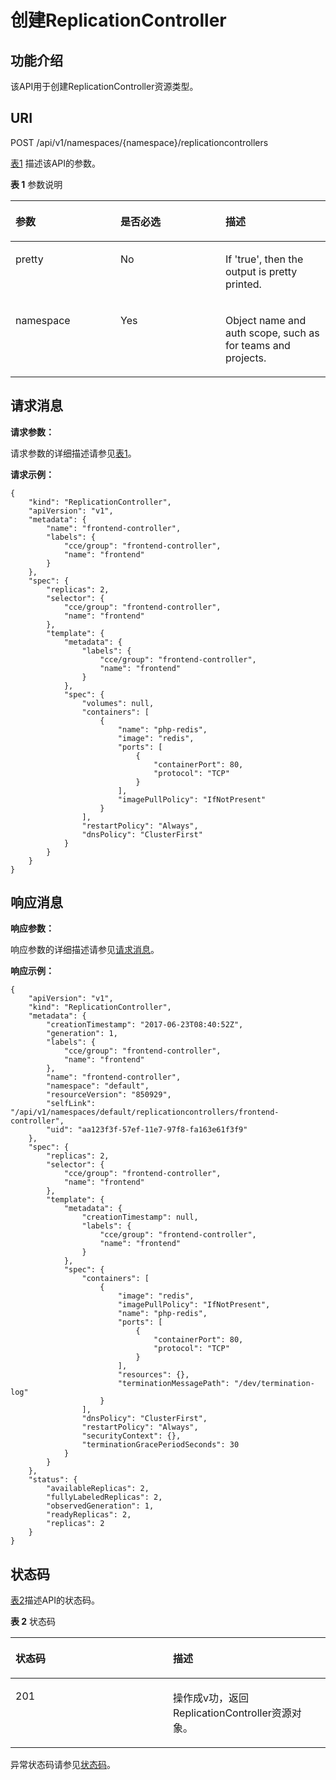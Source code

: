 # 创建ReplicationController<a name="cce_02_0016"></a>

## 功能介绍<a name="sf70db589a84041ef9dced29703222a45"></a>

该API用于创建ReplicationController资源类型。

## URI<a name="s58267715f43d4b4594c42fbc549c050c"></a>

POST /api/v1/namespaces/\{namespace\}/replicationcontrollers

[表1](#zh-cn_topic_0079615078_table29772226)  描述该API的参数。

**表 1**  参数说明

<a name="zh-cn_topic_0079615078_table29772226"></a>
<table><thead align="left"><tr id="zh-cn_topic_0079615078_row36286570"><th class="cellrowborder" valign="top" width="33.33333333333333%" id="mcps1.2.4.1.1"><p id="zh-cn_topic_0079615078_p53531063"><a name="zh-cn_topic_0079615078_p53531063"></a><a name="zh-cn_topic_0079615078_p53531063"></a>参数</p>
</th>
<th class="cellrowborder" valign="top" width="33.33333333333333%" id="mcps1.2.4.1.2"><p id="p2005499620266"><a name="p2005499620266"></a><a name="p2005499620266"></a>是否必选</p>
</th>
<th class="cellrowborder" valign="top" width="33.33333333333333%" id="mcps1.2.4.1.3"><p id="zh-cn_topic_0079615078_p36623759"><a name="zh-cn_topic_0079615078_p36623759"></a><a name="zh-cn_topic_0079615078_p36623759"></a>描述</p>
</th>
</tr>
</thead>
<tbody><tr id="zh-cn_topic_0079615078_row13734506"><td class="cellrowborder" valign="top" width="33.33333333333333%" headers="mcps1.2.4.1.1 "><p id="zh-cn_topic_0079615078_p38753177"><a name="zh-cn_topic_0079615078_p38753177"></a><a name="zh-cn_topic_0079615078_p38753177"></a>pretty</p>
</td>
<td class="cellrowborder" valign="top" width="33.33333333333333%" headers="mcps1.2.4.1.2 "><p id="zh-cn_topic_0079615078_p51999621"><a name="zh-cn_topic_0079615078_p51999621"></a><a name="zh-cn_topic_0079615078_p51999621"></a>No</p>
</td>
<td class="cellrowborder" valign="top" width="33.33333333333333%" headers="mcps1.2.4.1.3 "><p id="p161723320581"><a name="p161723320581"></a><a name="p161723320581"></a>If 'true', then the output is pretty printed.</p>
</td>
</tr>
<tr id="zh-cn_topic_0079615078_row36003682"><td class="cellrowborder" valign="top" width="33.33333333333333%" headers="mcps1.2.4.1.1 "><p id="zh-cn_topic_0079615078_p30617153"><a name="zh-cn_topic_0079615078_p30617153"></a><a name="zh-cn_topic_0079615078_p30617153"></a>namespace</p>
</td>
<td class="cellrowborder" valign="top" width="33.33333333333333%" headers="mcps1.2.4.1.2 "><p id="zh-cn_topic_0079615078_p64070324"><a name="zh-cn_topic_0079615078_p64070324"></a><a name="zh-cn_topic_0079615078_p64070324"></a>Yes</p>
</td>
<td class="cellrowborder" valign="top" width="33.33333333333333%" headers="mcps1.2.4.1.3 "><p id="p798973795815"><a name="p798973795815"></a><a name="p798973795815"></a>Object name and auth scope, such as for teams and projects.</p>
</td>
</tr>
</tbody>
</table>

## 请求消息<a name="zh-cn_topic_0079615078_ref458783257"></a>

**请求参数：**

请求参数的详细描述请参见[表1](请求数据结构.md#zh-cn_topic_0079614925_table51284307)。

**请求示例：**

```
{
    "kind": "ReplicationController",
    "apiVersion": "v1",
    "metadata": {
        "name": "frontend-controller",
        "labels": {
            "cce/group": "frontend-controller",
            "name": "frontend"
        }
    },
    "spec": {
        "replicas": 2,
        "selector": {
            "cce/group": "frontend-controller",
            "name": "frontend"
        },
        "template": {
            "metadata": {
                "labels": {
                    "cce/group": "frontend-controller",
                    "name": "frontend"
                }
            },
            "spec": {
                "volumes": null,
                "containers": [
                    {
                        "name": "php-redis",
                        "image": "redis",
                        "ports": [
                            {
                                "containerPort": 80,
                                "protocol": "TCP"
                            }
                        ],
                        "imagePullPolicy": "IfNotPresent"
                    }
                ],
                "restartPolicy": "Always",
                "dnsPolicy": "ClusterFirst"
            }
        }
    }
}
```

## 响应消息<a name="s17b1fd8a9c8c4bc3bcf3e05f795861c6"></a>

**响应参数：**

响应参数的详细描述请参见[请求消息](#zh-cn_topic_0079615078_ref458783257)。

**响应示例：**

```
{
    "apiVersion": "v1",
    "kind": "ReplicationController",
    "metadata": {
        "creationTimestamp": "2017-06-23T08:40:52Z",
        "generation": 1,
        "labels": {
            "cce/group": "frontend-controller",
            "name": "frontend"
        },
        "name": "frontend-controller",
        "namespace": "default",
        "resourceVersion": "850929",
        "selfLink": "/api/v1/namespaces/default/replicationcontrollers/frontend-controller",
        "uid": "aa123f3f-57ef-11e7-97f8-fa163e61f3f9"
    },
    "spec": {
        "replicas": 2,
        "selector": {
            "cce/group": "frontend-controller",
            "name": "frontend"
        },
        "template": {
            "metadata": {
                "creationTimestamp": null,
                "labels": {
                    "cce/group": "frontend-controller",
                    "name": "frontend"
                }
            },
            "spec": {
                "containers": [
                    {
                        "image": "redis",
                        "imagePullPolicy": "IfNotPresent",
                        "name": "php-redis",
                        "ports": [
                            {
                                "containerPort": 80,
                                "protocol": "TCP"
                            }
                        ],
                        "resources": {},
                        "terminationMessagePath": "/dev/termination-log"
                    }
                ],
                "dnsPolicy": "ClusterFirst",
                "restartPolicy": "Always",
                "securityContext": {},
                "terminationGracePeriodSeconds": 30
            }
        }
    },
    "status": {
        "availableReplicas": 2,
        "fullyLabeledReplicas": 2,
        "observedGeneration": 1,
        "readyReplicas": 2,
        "replicas": 2
    }
}
```

## 状态码<a name="s33091caa928947d0a6280827c903169a"></a>

[表2](#zh-cn_topic_0079615078_table66623444)描述API的状态码。

**表 2**  状态码

<a name="zh-cn_topic_0079615078_table66623444"></a>
<table><thead align="left"><tr id="zh-cn_topic_0079615078_row62669098"><th class="cellrowborder" valign="top" width="50%" id="mcps1.2.3.1.1"><p id="p1701330220266"><a name="p1701330220266"></a><a name="p1701330220266"></a>状态码</p>
</th>
<th class="cellrowborder" valign="top" width="50%" id="mcps1.2.3.1.2"><p id="zh-cn_topic_0079615078_p63055227"><a name="zh-cn_topic_0079615078_p63055227"></a><a name="zh-cn_topic_0079615078_p63055227"></a>描述</p>
</th>
</tr>
</thead>
<tbody><tr id="zh-cn_topic_0079615078_row7199758"><td class="cellrowborder" valign="top" width="50%" headers="mcps1.2.3.1.1 "><p id="zh-cn_topic_0079615078_p46309534"><a name="zh-cn_topic_0079615078_p46309534"></a><a name="zh-cn_topic_0079615078_p46309534"></a>201</p>
</td>
<td class="cellrowborder" valign="top" width="50%" headers="mcps1.2.3.1.2 "><p id="zh-cn_topic_0079615078_p60084754"><a name="zh-cn_topic_0079615078_p60084754"></a><a name="zh-cn_topic_0079615078_p60084754"></a>操作成v功，返回ReplicationController资源对象。</p>
</td>
</tr>
</tbody>
</table>

异常状态码请参见[状态码](状态码.md)。

